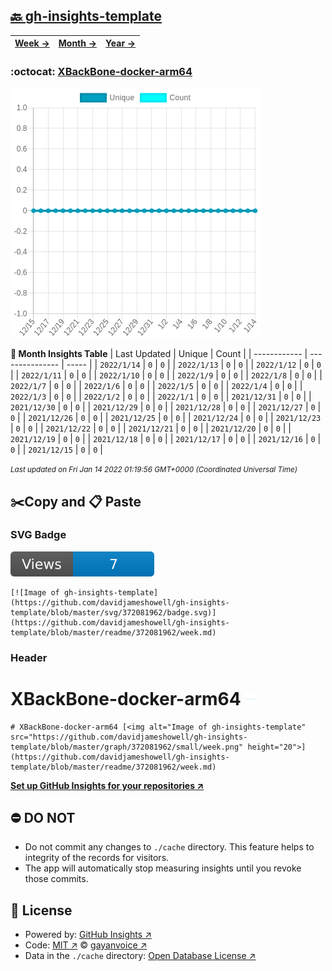## [🔙 gh-insights-template](https://github.com/davidjameshowell/gh-insights-template)
| [**Week →**](https://github.com/davidjameshowell/gh-insights-template/blob/master/readme/372081962/week.md) | [**Month →**](https://github.com/davidjameshowell/gh-insights-template/blob/master/readme/372081962/month.md) | [**Year →**](https://github.com/davidjameshowell/gh-insights-template/blob/master/readme/372081962/year.md) |
 | ------------ | --------------- | ----- |

### :octocat: [XBackBone-docker-arm64](https://github.com/davidjameshowell/XBackBone-docker-arm64)
![Image of gh-insights-template](https://github.com/davidjameshowell/gh-insights-template/blob/master/graph/372081962/large/month.png)

**:calendar: Month Insights Table**
| Last Updated | Unique | Count |
 | ------------ | --------------- | ----- |
 | `2022/1/14` |  `0` | `0` |
 | `2022/1/13` |  `0` | `0` |
 | `2022/1/12` |  `0` | `0` |
 | `2022/1/11` |  `0` | `0` |
 | `2022/1/10` |  `0` | `0` |
 | `2022/1/9` |  `0` | `0` |
 | `2022/1/8` |  `0` | `0` |
 | `2022/1/7` |  `0` | `0` |
 | `2022/1/6` |  `0` | `0` |
 | `2022/1/5` |  `0` | `0` |
 | `2022/1/4` |  `0` | `0` |
 | `2022/1/3` |  `0` | `0` |
 | `2022/1/2` |  `0` | `0` |
 | `2022/1/1` |  `0` | `0` |
 | `2021/12/31` |  `0` | `0` |
 | `2021/12/30` |  `0` | `0` |
 | `2021/12/29` |  `0` | `0` |
 | `2021/12/28` |  `0` | `0` |
 | `2021/12/27` |  `0` | `0` |
 | `2021/12/26` |  `0` | `0` |
 | `2021/12/25` |  `0` | `0` |
 | `2021/12/24` |  `0` | `0` |
 | `2021/12/23` |  `0` | `0` |
 | `2021/12/22` |  `0` | `0` |
 | `2021/12/21` |  `0` | `0` |
 | `2021/12/20` |  `0` | `0` |
 | `2021/12/19` |  `0` | `0` |
 | `2021/12/18` |  `0` | `0` |
 | `2021/12/17` |  `0` | `0` |
 | `2021/12/16` |  `0` | `0` |
 | `2021/12/15` |  `0` | `0` |

<small><i>Last updated on Fri Jan 14 2022 01:19:56 GMT+0000 (Coordinated Universal Time)</i></small>

## ✂️Copy and 📋 Paste
### SVG Badge
[![Image of gh-insights-template](https://github.com/davidjameshowell/gh-insights-template/blob/master/svg/372081962/badge.svg)](https://github.com/davidjameshowell/gh-insights-template/blob/master/readme/372081962/week.md)
```readme
[![Image of gh-insights-template](https://github.com/davidjameshowell/gh-insights-template/blob/master/svg/372081962/badge.svg)](https://github.com/davidjameshowell/gh-insights-template/blob/master/readme/372081962/week.md)
```
### Header
# XBackBone-docker-arm64 [<img alt="Image of gh-insights-template" src="https://github.com/davidjameshowell/gh-insights-template/blob/master/graph/372081962/small/week.png" height="20">](https://github.com/davidjameshowell/gh-insights-template/blob/master/readme/372081962/week.md)
```readme
# XBackBone-docker-arm64 [<img alt="Image of gh-insights-template" src="https://github.com/davidjameshowell/gh-insights-template/blob/master/graph/372081962/small/week.png" height="20">](https://github.com/davidjameshowell/gh-insights-template/blob/master/readme/372081962/week.md)
```
[**Set up GitHub Insights for your repositories ↗️**](https://github.com/gayanvoice/github-insights)
## ⛔ DO NOT
- Do not commit any changes to `./cache` directory. This feature helps to integrity of the records for visitors.
- The app will automatically stop measuring insights until you revoke those commits.
## 📄 License
- Powered by: [GitHub Insights ↗️](https://github.com/gayanvoice/github-insights)
- Code: [MIT ↗️](./LICENSE) © [gayanvoice ↗️](https://github.com/gayanvoice)
- Data in the `./cache` directory: [Open Database License ↗️](https://opendatacommons.org/licenses/odbl/1-0/)